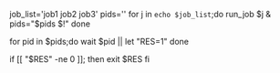 job_list='job1 job2 job3'
pids=''
for j in `echo $job_list`;do
	run_job $j &
	pids="$pids $!"
done

for pid in $pids;do
	wait $pid || let "RES=1"
done

if [[ "$RES" -ne 0 ]]; then
	exit $RES
fi
